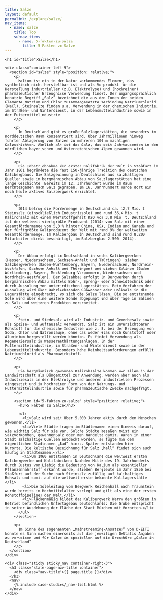 ```yaml
---
title: Salze
layout: default
permalink: /explore/salze/
nav_items:
  - name: salze
    title: Top
    subnav_items:
      - name: 5-fakten-zu-salze
        title: 5 Fakten zu Salze
---
```


<main class="container-page-wrapper layout-state-pages">
  <section class="container" style="position: relative;">

    <h1 id="title">Salze</h1>

    <div class="container-left-9">
      <section id="salze" style="position: relative;">
        <p>
          Kalium ist ein in der Natur vorkommendes Element, das synthetisch nicht herstellbar ist und als Vorprodukt für die Herstellung industrieller (z.B. Elektrolyse) und (hochreiner) pharmazeutischer Erzeugnisse Verwendung findet. Der umgangssprachlich benutzte Begriff „Salz“ bezeichnet die aus den Ionen der beiden Elemente Natrium und Chlor zusammengesetzte Verbindung Natriumchlorid (NaCl). Steinsalze finden u.a. Verwendung in der chemischen Industrie, im Straßen- und Winterdienst, in der Lebensmittelindustrie sowie in der Futtermittelindustrie.
        </p>

        <p>
          In Deutschland gibt es große Salzlagerstätten, die besonders im norddeutschen Raum konzentriert sind. Über Jahrmillionen hinweg führten Ablagerung von Salzen zu mehreren 100 m mächtigen Salzschichten. Ähnlich alt ist das Salz, das seit Jahrtausenden in den nördlichen bayerischen und österreichischen Alpen gewonnen wird.
        </p>

        <p>
          Die Inbetriebnahme der ersten Kalifabrik der Welt in Staßfurt im Jahr 1861 begründete die fast 150-jährige Tradition des deutschen Kalibergbaus. Die Salzgewinnung in Deutschland aus salzhaltigen Quellen sowie im bergmännischen Abbau von Salzlagerstätten hat eine lange Geschichte. Bereits im 12. Jahrhundert wurde im Raum Berchtesgaden nach Salz gegraben. Im 16. Jahrhundert wurde dort ein noch heute aktives Salzbergwerk errichtet.
        </p>

        <p>
          2014 betrug die Fördermenge in Deutschland ca. 12,7 Mio. t Steinsalz (einschließlich Industriesole) und rund 36,6 Mio. t Kalirohsalz mit einem Wertstoffgehalt K2O von 3,8 Mio. t. Deutschland ist der weltweit viertgrößte Produzent (2014) von Salz mit einer Gesamtfördermenge von 5,3 % hinter China, USA, Indien und Kanada und der fünftgrößte Kaliproduzent der Welt mit rund 9% der weltweiten Gesamtfördermenge. Im Kalibergbau in Deutschland sind rund 8.200 Mitarbeiter direkt beschäftigt, im Salzbergbau 2.500 (2014).
        </p>

        <p>
          Der Abbau erfolgt in Deutschland in sechs Kalibergwerken (Hessen, Niedersachsen, Sachsen-Anhalt und Thüringen), sieben Salzbergwerken (Baden-Württemberg, Bayern, Niedersachsen, Nordrhein-Westfalen, Sachsen-Anhalt und Thüringen) und sieben Salinen (Baden-Württemberg, Bayern, Mecklenburg-Vorpommern, Niedersachsen und Nordrhein-Westfalen). Der Salzabbau erfolgt in Bergwerken durch bergmännischen Abbau mittels Bohr-, Spreng- oder Schneidtechnik oder durch Aussolung von unterirdischen Lagerstätten. Beim Verfahren der Aussolung wird über Bohrlochsonden Süßwasser oder Halbsole in die Lagerstätte eingebracht, wo sich die Salze lösen. Die so entstehende Sole wird über eine weitere Sonde abgepumpt und über Tage in Salinen zu Salz und weiteren Produkten verarbeitet.
        </p>

        <p>
          Stein- und Siedesalz wird als Industrie- und Gewerbesalz sowie als Speise- und Auftausalz verwendet. Salz ist ein unverzichtbarer Rohstoff für die chemische Industrie wie z. B. bei der Erzeugung von Soda, Chlor und Natronlauge, ohne das weder Glas noch Kunststoff oder Aluminium hergestellt werden könnten. Es findet Verwendung als Regeneriersalz in Wasserenthärtungsanlagen, in der Futtermittelindustrie, im Straßen- und Winterdienst sowie in der Lebensmittelindustrie. Besonders hohe Reinheitsanforderungen erfüllt Natriumchlorid als Pharmawirkstoff.
        </p>

        <p>
          Die bergmännisch gewonnen Kalirohsalze kommen vor allem in der Landwirtschaft als Düngemittel zur Anwendung, werden aber auch als Industriesalz in der Elektrolyse und anderen industriellen Prozessen eingesetzt und in hochreiner Form von der Nahrungs- und Futtermittelindustrie sowie für pharmazeutische Zwecke nachgefragt.
        </p>

        <section id="5-fakten-zu-salze" style="position: relative;">
          <h3>5 Fakten zu Salze</h3>

          <ul>
            <li>Salz wird seit über 5.000 Jahren aktiv durch den Menschen gewonnen.</li>
            <li>Viele Städte tragen im Städtenamen einen Hinweis darauf, wie wichtig Salz für sie war. Solche Städte besaßen meist ein Salzvorkommen, gewannenSalz oder man handelte damit. Waren in einer Stadt salzhaltige Quellen entdeckt worden, so fügte man dem eigentlichen Stadtnamen „Bad“ hinzu. Später entstanden hier Kurorte. Die keltische Bezeichnung für Salz „hall“ findet sich auch häufig in Städtenamen.</li>
            <li>Um 1860 entstanden in Deutschland die weltweit ersten Kalibergwerke und Kalifabriken: Nachdem Mitte des 19. Jahrhunderts durch Justus von Liebig die Bedeutung von Kalium als essentieller Pflanzennährstoff erkannt wurde, stießen Bergleute im Jahr 1856 bei Staßfurt auf der Suche nach Steinsalz zufällig auf kalihaltiges Rohsalz und somit auf die weltweit erste bekannte Kalilagerstätte </li>
            <li>Die Soleleitung vom Bergwerk Reichenhall nach Traunstein wurde bereits im Hochmittelalter verlegt und gilt als eine der ersten Rohstoffpipelines der Welt.</li>
            <li>Flächenmäßig bildet das Kalibergwerk Werra den größten in Betrieb befindlichen Untertagebau Deutschlands: Die Grube entspricht in seiner Ausdehnung der Fläche der Stadt München mit Vororten.</li>
          </ul>
        </section>

        <p>
          Im Sinne des sogenannten „Mainstreaming-Ansatzes“ von D-EITI könnte es Sinn machen einerseits auf die jeweiligen DeStatis Angaben zu verweisen und für Salze im speziellen auf die Broschüre „Salze in Deutschland“
        </p>
      </section>
    </div>

    <div class="sticky sticky_nav container-right-3">
      <h3 class="state-page-nav-title container">
        <div class="nav-title">{{ page.title }}</div>
      </h3>
      <nav>
        {% include case-studies/_nav-list.html %}
      </nav>
    </div>
  </section>
</main>

<script type="text/javascript" src="{{ site.baseurl_root }}/js/lib/static.min.js" charset="utf-8"></script>
